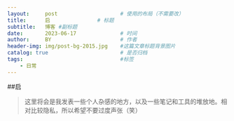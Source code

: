 ```yaml
---
layout:     post   				    # 使用的布局（不需要改）
title:      启 				# 标题 
subtitle:   博客 #副标题
date:       2023-06-17 				# 时间
author:     BY 						# 作者
header-img: img/post-bg-2015.jpg 	#这篇文章标题背景图片
catalog: true 						# 是否归档
tags:								#标签
    - 日常
---
```

##启
>这里将会是我发表一些个人杂感的地方，以及一些笔记和工具的堆放地。相对比较隐私，所以希望不要过度声张（笑）
